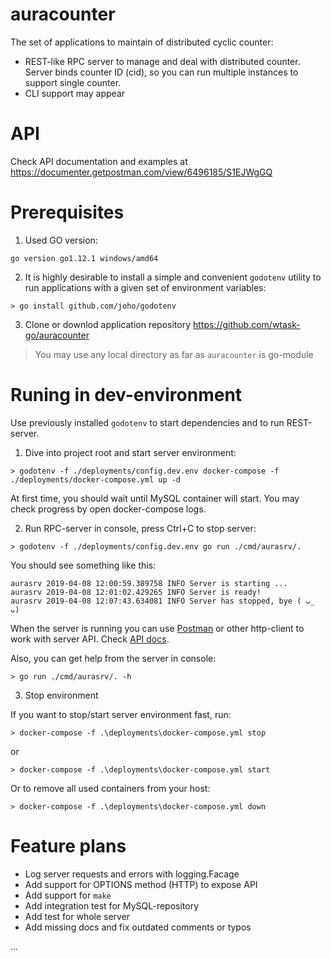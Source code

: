 # auracounter
The set of applications to maintain of distributed cyclic counter:

* REST-like RPC server to manage and deal with distributed counter. Server binds counter ID (cid), so you can run multiple instances to support single counter.
* CLI support may appear

# API
Check API documentation and examples at https://documenter.getpostman.com/view/6496185/S1EJWgGQ

# Prerequisites

1. Used GO version:

```
go version go1.12.1 windows/amd64
```

2. It is highly desirable to install a simple and convenient `godotenv` utility to run applications with a given set of environment variables:

```
> go install github.com/joho/godotenv
```
3. Clone or downlod application repository https://github.com/wtask-go/auracounter

> You may use any local directory as far as `auracounter` is go-module

# Runing in dev-environment

Use previously installed `godotenv` to start dependencies and to run REST-server.

1. Dive into project root and start server environment:

```
> godotenv -f ./deployments/config.dev.env docker-compose -f ./deployments/docker-compose.yml up -d
```

At first time, you should wait until MySQL container will start. You may check progress by open docker-compose logs.

2. Run RPC-server in console, press Ctrl+C to stop server:

```
> godotenv -f ./deployments/config.dev.env go run ./cmd/aurasrv/.
```
You should see something like this:

```
aurasrv 2019-04-08 12:00:59.389758 INFO Server is starting ...
aurasrv 2019-04-08 12:01:02.429265 INFO Server is ready!
aurasrv 2019-04-08 12:07:43.634081 INFO Server has stopped, bye ( ᴗ_ ᴗ)
```
When the server is running you can use [Postman](https://www.getpostman.com/) or other http-client to work with server API. Check [API docs](https://github.com/wtask-go/auracounter).

Also, you can get help from the server in console:

```
> go run ./cmd/aurasrv/. -h
```

3. Stop environment

If you want to stop/start server environment fast, run:

```
> docker-compose -f .\deployments\docker-compose.yml stop
```

or

```
> docker-compose -f .\deployments\docker-compose.yml start
```

Or to remove all used containers from your host:

```
> docker-compose -f .\deployments\docker-compose.yml down
```

# Feature plans

* Log server requests and errors with logging.Facage
* Add support for OPTIONS method (HTTP) to expose API
* Add support for `make`
* Add integration test for MySQL-repository
* Add test for whole server
* Add missing docs and fix outdated comments or typos

...
